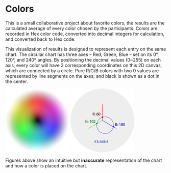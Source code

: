 # Colors

This is a small collaborative project about favorite colors, the results are the calculated average of every color chosen by the participants. Colors are recorded in Hex color code, converted into decimal integers for calculation, and converted back to Hex code.

This visualization of results is designed to represent each entry on the same chart. The circular chart has three axes – Red, Green, Blue – set on its 0°, 120°, and 240° angles. By positioning the decimal values (0~255) on each axis, every color will have 3 corresponding coordinates on this 2D canvas, which are connected by a circle. Pure R/G/B colors with two 0 values are represented by line segments on the axes; and black is shown as a dot in the center.

<p float="left">
    <img src="img/2.png" width="200" height="200" alt="color chart" />
    <img src="img/1.png" width="200" height="200" alt="color on chart" />
</p>

Figures above show an intuitive but __inaccurate__ representation of the chart and how a color is placed on the chart.
